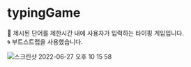 # typingGame<br>
:speech_balloon: 제시된 단어를 제한시간 내에 사용자가 입력하는 타이핑 게임입니다. <br>
:cyclone: 부트스트랩을 사용했습니다.

![스크린샷 2022-06-27 오후 10 15 58](https://user-images.githubusercontent.com/89337508/175950516-8aca3c90-de85-4cf5-8003-95fe9e6698f9.png)


